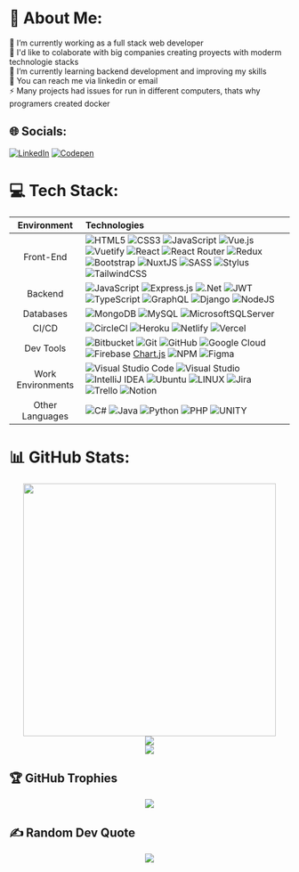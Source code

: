 # 💫 About Me:
🔭 I’m currently working as a full stack web developer <br>👯 I'd like to colaborate with big companies creating proyects with moderm technologie stacks<br>🌱 I’m currently learning backend development and improving my skills<br>💬 You can reach me via linkedin or email<br>⚡ Many projects had issues for run in different computers, thats why programers created docker


## 🌐 Socials:
[![LinkedIn](https://img.shields.io/badge/LinkedIn-%230077B5.svg?style=for-the-badge&logo=linkedin&logoColor=white)](https://linkedin.com/in/ricardo-barrios-medina) [![Codepen](https://img.shields.io/badge/Codepen-000000?style=for-the-badge&logo=codepen&logoColor=white)](https://codepen.io/@rickbm400)

# 💻 Tech Stack:
| Environment | Technologies |
| :--: | :--- |
| Front-End | ![HTML5](https://img.shields.io/badge/html5-%23E34F26.svg?style=for-the-badge&logo=html5&logoColor=white) ![CSS3](https://img.shields.io/badge/css3-%231572B6.svg?style=for-the-badge&logo=css3&logoColor=white) ![JavaScript](https://img.shields.io/badge/javascript-%23323330.svg?style=for-the-badge&logo=javascript&logoColor=%23F7DF1E) ![Vue.js](https://img.shields.io/badge/vuejs-%2335495e.svg?style=for-the-badge&logo=vuedotjs&logoColor=%234FC08D) ![Vuetify](https://img.shields.io/badge/Vuetify-1867C0?style=for-the-badge&logo=vuetify&logoColor=AEDDFF) ![React](https://img.shields.io/badge/react-%2320232a.svg?style=for-the-badge&logo=react&logoColor=%2361DAFB)  ![React Router](https://img.shields.io/badge/React_Router-CA4245?style=for-the-badge&logo=react-router&logoColor=white)  ![Redux](https://img.shields.io/badge/redux-%23593d88.svg?style=for-the-badge&logo=redux&logoColor=white) ![Bootstrap](https://img.shields.io/badge/bootstrap-%23563D7C.svg?style=for-the-badge&logo=bootstrap&logoColor=white) ![NuxtJS](https://img.shields.io/badge/Nuxt-black?style=for-the-badge&logo=nuxt.js&logoColor=white) ![SASS](https://img.shields.io/badge/SASS-hotpink.svg?style=for-the-badge&logo=SASS&logoColor=white) ![Stylus](https://img.shields.io/badge/stylus-%23ff6347.svg?style=for-the-badge&logo=stylus&logoColor=white)  ![TailwindCSS](https://img.shields.io/badge/tailwindcss-%2338B2AC.svg?style=for-the-badge&logo=tailwind-css&logoColor=white)  |
| Backend | ![JavaScript](https://img.shields.io/badge/javascript-%23323330.svg?style=for-the-badge&logo=javascript&logoColor=%23F7DF1E) ![Express.js](https://img.shields.io/badge/express.js-%23404d59.svg?style=for-the-badge&logo=express&logoColor=%2361DAFB) ![.Net](https://img.shields.io/badge/.NET-5C2D91?style=for-the-badge&logo=.net&logoColor=white) ![JWT](https://img.shields.io/badge/JWT-black?style=for-the-badge&logo=JSON%20web%20tokens) ![TypeScript](https://img.shields.io/badge/typescript-%23007ACC.svg?style=for-the-badge&logo=typescript&logoColor=white) ![GraphQL](https://img.shields.io/badge/-GraphQL-E10098?style=for-the-badge&logo=graphql&logoColor=white) ![Django](https://img.shields.io/badge/django-%23092E20.svg?style=for-the-badge&logo=django&logoColor=white) ![NodeJS](https://img.shields.io/badge/node.js-6DA55F?style=for-the-badge&logo=node.js&logoColor=white) |
| Databases | ![MongoDB](https://img.shields.io/badge/MongoDB-%234ea94b.svg?style=for-the-badge&logo=mongodb&logoColor=white) ![MySQL](https://img.shields.io/badge/mysql-%2300f.svg?style=for-the-badge&logo=mysql&logoColor=white) ![MicrosoftSQLServer](https://img.shields.io/badge/Microsoft%20SQL%20Sever-CC2927?style=for-the-badge&logo=microsoft%20sql%20server&logoColor=white)  |
| CI/CD | ![CircleCI](https://img.shields.io/badge/circle%20ci-%23161616.svg?style=for-the-badge&logo=circleci&logoColor=white) ![Heroku](https://img.shields.io/badge/heroku-%23430098.svg?style=for-the-badge&logo=heroku&logoColor=white) ![Netlify](https://img.shields.io/badge/netlify-%23000000.svg?style=for-the-badge&logo=netlify&logoColor=#00C7B7) ![Vercel](https://img.shields.io/badge/vercel-%23000000.svg?style=for-the-badge&logo=vercel&logoColor=white) |
| Dev Tools  | ![Bitbucket](https://img.shields.io/badge/bitbucket-%230047B3.svg?style=for-the-badge&logo=bitbucket&logoColor=white) ![Git](https://img.shields.io/badge/git-%23F05033.svg?style=for-the-badge&logo=git&logoColor=white) ![GitHub](https://img.shields.io/badge/github-%23121011.svg?style=for-the-badge&logo=github&logoColor=white) ![Google Cloud](https://img.shields.io/badge/Google%20Cloud-%234285F4.svg?style=for-the-badge&logo=google-cloud&logoColor=white) ![Firebase](https://img.shields.io/badge/firebase-%23039BE5.svg?style=for-the-badge&logo=firebase) [Chart.js](https://img.shields.io/badge/chart.js-F5788D.svg?style=for-the-badge&logo=chart.js&logoColor=white) ![NPM](https://img.shields.io/badge/NPM-%23000000.svg?style=for-the-badge&logo=npm&logoColor=white) ![Figma](https://img.shields.io/badge/figma-%23F24E1E.svg?style=for-the-badge&logo=figma&logoColor=white)|
| Work Environments | ![Visual Studio Code](https://img.shields.io/badge/Visual%20Studio%20Code-0078d7.svg?style=for-the-badge&logo=visual-studio-code&logoColor=white) ![Visual Studio](https://img.shields.io/badge/Visual%20Studio-5C2D91.svg?style=for-the-badge&logo=visual-studio&logoColor=white) ![IntelliJ IDEA](https://img.shields.io/badge/IntelliJIDEA-000000.svg?style=for-the-badge&logo=intellij-idea&logoColor=white) ![Ubuntu](https://img.shields.io/badge/Ubuntu-E95420?style=for-the-badge&logo=ubuntu&logoColor=white) ![LINUX](https://img.shields.io/badge/Linux-FCC624?style=for-the-badge&logo=linux&logoColor=black) ![Jira](https://img.shields.io/badge/jira-%230A0FFF.svg?style=for-the-badge&logo=jira&logoColor=white) ![Trello](https://img.shields.io/badge/Trello-%23026AA7.svg?style=for-the-badge&logo=Trello&logoColor=white) ![Notion](https://img.shields.io/badge/Notion-%23000000.svg?style=for-the-badge&logo=notion&logoColor=white) |
| Other Languages | ![C#](https://img.shields.io/badge/c%23-%23239120.svg?style=for-the-badge&logo=c-sharp&logoColor=white) ![Java](https://img.shields.io/badge/java-%23ED8B00.svg?style=for-the-badge&logo=java&logoColor=white) ![Python](https://img.shields.io/badge/python-3670A0?style=for-the-badge&logo=python&logoColor=ffdd54) ![PHP](https://img.shields.io/badge/php-%23777BB4.svg?style=for-the-badge&logo=php&logoColor=white) ![UNITY](https://img.shields.io/badge/Unity-%2320232a.svg?style=for-the-badge&logo=unity&logoColor=white) |

# 📊 GitHub Stats:
<p align="center">
    <img style="width:454px" src="https://github-readme-stats.vercel.app/api/top-langs/?username=RickBm400&theme=dracula&hide_border=false&include_all_commits=true&count_private=true&layout=compact&langs_count=8"><br>
    <img src="https://github-readme-streak-stats.herokuapp.com/?user=RickBm400&theme=dracula&hide_border=false"><br>
    <img src="https://github-readme-stats.vercel.app/api?username=RickBm400&theme=dracula&hide_border=false&include_all_commits=true&count_private=true"><br>
</p>

## 🏆 GitHub Trophies
<p align="center">
  <a>
    <img src="https://github-profile-trophy.vercel.app/?username=RickBm400&theme=dracula&no-frame=true&no-bg=false&margin-w=4&margin-h=4&row=1&column=6">
  </a>
</p>

## ✍️ Random Dev Quote 
<p align="center">
  <a>
    <img src="https://quotes-github-readme.vercel.app/api?type=horizontal&theme=tokyonight&author=@HolaMundoDev&quote=Aprender%20a%20programar%20y%20también%20tener%20los%20cojones%20para%20poder%20migrar,%20no%20es%20algo%20fácil%20…%20pero%20se%20puede,%20solo%20es%20necesario%20tener%20constancia%20y%20disfrutar%20el%20viaje,%20por%20que%20este...%20puede%20ser%20largo" />
  </a>
</p>
<!-- Proudly created with GPRM ( https://gprm.itsvg.in ) 
git stats (https://github.com/anuraghazra/github-readme-stats/blob/master/docs/readme_es.md) -->
